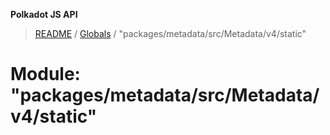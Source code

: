 **Polkadot JS API**

> [README](../README.md) / [Globals](../globals.md) / "packages/metadata/src/Metadata/v4/static"

# Module: "packages/metadata/src/Metadata/v4/static"
